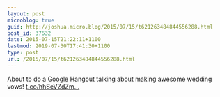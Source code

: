 ```yaml
---
layout: post
microblog: true
guid: http://joshua.micro.blog/2015/07/15/t621263484844556288.html
post_id: 37632
date: 2015-07-15T21:22:11+1100
lastmod: 2019-07-30T17:41:30+1100
type: post
url: /2015/07/15/t621263484844556288.html
---
```

About to do a Google Hangout talking about making awesome wedding vows! [t.co/hhSeVZdZm...](https://t.co/hhSeVZdZmL)
